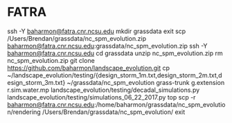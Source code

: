 # FATRA
ssh -Y baharmon@fatra.cnr.ncsu.edu
mkdir grassdata
exit
scp /Users/Brendan/grassdata/nc_spm_evolution.zip baharmon@fatra.cnr.ncsu.edu:grassdata/nc_spm_evolution.zip
ssh -Y baharmon@fatra.cnr.ncsu.edu
cd grassdata
unzip nc_spm_evolution.zip
rm nc_spm_evolution.zip
git clone https://github.com/baharmon/landscape_evolution.git
cp ~/landscape_evolution/testing/{design_storm_1m.txt,design_storm_2m.txt,design_storm_3m.txt} ~/grassdata/nc_spm_evolution
grass-trunk
g.extension r.sim.water.mp
landscape_evolution/testing/decadal_simulations.py
landscape_evolution/testing/simulations_06_22_2017.py
top
scp -r baharmon@fatra.cnr.ncsu.edu:/home/baharmon/grassdata/nc_spm_evolution/rendering /Users/Brendan/grassdata/nc_spm_evolution/
exit
